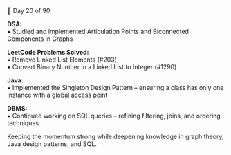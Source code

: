 📅 Day 20 of 90

**DSA:**  
  • Studied and implemented Articulation Points and Biconnected Components in Graphs  

**LeetCode Problems Solved:**  
  • Remove Linked List Elements (#203)  
  • Convert Binary Number in a Linked List to Integer (#1290)  

**Java:**  
  • Implemented the Singleton Design Pattern – ensuring a class has only one instance with a global access point  

**DBMS:**  
  • Continued working on SQL queries – refining filtering, joins, and ordering techniques  

Keeping the momentum strong while deepening knowledge in graph theory, Java design patterns, and SQL.
